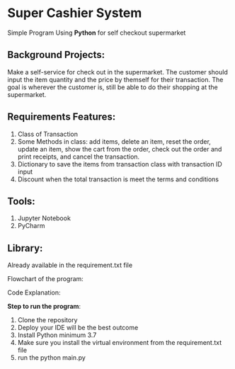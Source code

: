 # Super Cashier System
Simple Program Using **Python** for self checkout supermarket

## Background Projects:
Make a self-service for check out in the supermarket. The customer should input the item quantity and the price by themself for their transaction. The goal is wherever the customer is,  still be able to do their shopping at the supermarket. 

## Requirements Features:
1. Class of Transaction 
2. Some Methods in class: add items, delete an item, reset the order, update an item, show the cart from the order, check out the order and print receipts, and cancel the transaction.
3. Dictionary to save the items from transaction class with transaction ID input
4. Discount when the total transaction is meet the terms and conditions

## Tools:
1. Jupyter Notebook 
2. PyCharm

## Library:
Already available in the requirement.txt file

Flowchart of the program:




Code Explanation:



**Step to run the program**:
1. Clone the repository
2. Deploy your IDE will be the best outcome
3. Install Python minimum 3.7
4. Make sure you install the virtual environment from the requirement.txt file
5. run the python main.py
